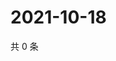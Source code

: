 # 2021-10-18

共 0 条

<!-- BEGIN WEIBO -->
<!-- 最后更新时间 Mon Oct 18 2021 05:11:26 GMT+0800 (China Standard Time) -->

<!-- END WEIBO -->
